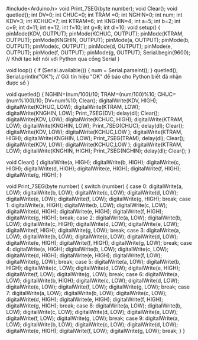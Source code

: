 #include<Arduino.h>
void Print_7SEG(byte number);
void Clear(); 
void quetled();
int DV=0;
int CHUC=0;
int TRAM =0;
int NGHIN=0;
int num;
int KDV=3; 
int KCHUC=7;
int KTRAM=6;
int KNGHIN=4;
int a=5;
int b=2;
int c=9;
int d=11;
int e=12;
int f=10;
int g=8;
int dl=10;
void setup() {
  pinMode(KDV, OUTPUT); 
  pinMode(KCHUC, OUTPUT);
  pinMode(KTRAM, OUTPUT);
  pinMode(KNGHIN, OUTPUT);
  pinMode(a, OUTPUT);
  pinMode(b, OUTPUT);
  pinMode(c, OUTPUT);
  pinMode(d, OUTPUT);
  pinMode(e, OUTPUT);
  pinMode(f, OUTPUT);
  pinMode(g, OUTPUT); 
  Serial.begin(9600);  // Khởi tạo kết nối với Python qua cổng Serial
}

void loop() {
 if (Serial.available()) {
    num = Serial.parseInt();
 }
    quetled();
    Serial.println("OK"); // Gửi tín hiệu "OK" để báo cho Python biết đã nhận được số
}
  
void quetled()
{
  NGHIN=(num/100)/10;
  TRAM=(num/100)%10;
  CHUC=(num%100)/10; 
  DV=num%10;
   Clear();
    digitalWrite(KDV, HIGH);
    digitalWrite(KCHUC, LOW);
    digitalWrite(KTRAM, LOW);
    digitalWrite(KNGHIN, LOW);
    Print_7SEG(DV);
    delay(dl);
    Clear();
     digitalWrite(KDV, LOW);
    digitalWrite(KCHUC, HIGH);
    digitalWrite(KTRAM, LOW);
    digitalWrite(KNGHIN, LOW);
    Print_7SEG(CHUC);
    delay(dl);
    Clear();
     digitalWrite(KDV, LOW);
    digitalWrite(KCHUC,LOW );
    digitalWrite(KTRAM, HIGH);
    digitalWrite(KNGHIN, LOW);
    Print_7SEG(TRAM);
    delay(dl);
    Clear(); 
      digitalWrite(KDV, LOW);
    digitalWrite(KCHUC,LOW );
    digitalWrite(KTRAM, LOW);
    digitalWrite(KNGHIN, HIGH);
    Print_7SEG(NGHIN);
    delay(dl);
    Clear();
}

void Clear()
{
  digitalWrite(a, HIGH);
  digitalWrite(b, HIGH);
  digitalWrite(c, HIGH);
  digitalWrite(d, HIGH);
  digitalWrite(e, HIGH);
  digitalWrite(f, HIGH);
  digitalWrite(g, HIGH);
}

void Print_7SEG(byte number)
{
  switch (number)
  {
    case 0:
      digitalWrite(a, LOW);
  digitalWrite(b, LOW);
  digitalWrite(c, LOW);
  digitalWrite(d, LOW);
  digitalWrite(e, LOW);
  digitalWrite(f, LOW);
  digitalWrite(g, HIGH);
      break;
    case 1:
      digitalWrite(a, HIGH);
  digitalWrite(b, LOW);
  digitalWrite(c, LOW);
  digitalWrite(d, HIGH);
  digitalWrite(e, HIGH);
  digitalWrite(f, HIGH);
  digitalWrite(g, HIGH);
      break;
    case 2:
      digitalWrite(a, LOW);
  digitalWrite(b, LOW);
  digitalWrite(c, HIGH);
  digitalWrite(d, LOW);
  digitalWrite(e, LOW);
  digitalWrite(f, HIGH);
  digitalWrite(g, LOW);
      break;
    case 3:
      digitalWrite(a, LOW);
  digitalWrite(b, LOW);
  digitalWrite(c, LOW);
  digitalWrite(d, LOW);
  digitalWrite(e, HIGH);
  digitalWrite(f, HIGH);
  digitalWrite(g, LOW);
      break;
    case 4:
      digitalWrite(a, HIGH);
  digitalWrite(b, LOW);
  digitalWrite(c, LOW);
  digitalWrite(d, HIGH);
  digitalWrite(e, HIGH);
  digitalWrite(f, LOW);
  digitalWrite(g, LOW);
      break;
    case 5:
      digitalWrite(a, LOW);
  digitalWrite(b, HIGH);
  digitalWrite(c, LOW);
  digitalWrite(d, LOW);
  digitalWrite(e, HIGH);
  digitalWrite(f, LOW);
  digitalWrite(g, LOW);
      break;
    case 6:
     digitalWrite(a, LOW);
  digitalWrite(b, HIGH);
  digitalWrite(c, LOW);
  digitalWrite(d, LOW);
  digitalWrite(e, LOW);
  digitalWrite(f, LOW);
  digitalWrite(g, LOW);
      break;
    case 7:
  digitalWrite(a, LOW);
  digitalWrite(b, LOW);
  digitalWrite(c, LOW);
  digitalWrite(d, HIGH);
  digitalWrite(e, HIGH);
  digitalWrite(f, HIGH);
  digitalWrite(g, HIGH);
      break;
    case 8:
     digitalWrite(a, LOW);
  digitalWrite(b, LOW);
  digitalWrite(c, LOW);
  digitalWrite(d, LOW);
  digitalWrite(e, LOW);
  digitalWrite(f, LOW);
  digitalWrite(g, LOW);
      break;
    case 9:
      digitalWrite(a, LOW);
  digitalWrite(b, LOW);
  digitalWrite(c, LOW);
  digitalWrite(d, LOW);
  digitalWrite(e, HIGH);
  digitalWrite(f, LOW);
  digitalWrite(g, LOW);
      break;
  }
}
